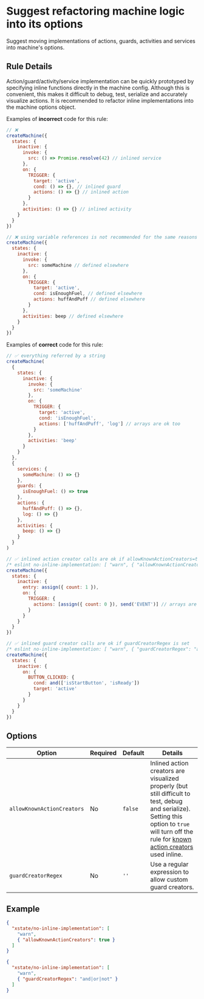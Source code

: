 # Suggest refactoring machine logic into its options

Suggest moving implementations of actions, guards, activities and services into machine's options.

## Rule Details

Action/guard/activity/service implementation can be quickly prototyped by specifying inline functions directly in the machine config.
Although this is convenient, this makes it difficult to debug, test, serialize and accurately visualize actions. It is recommended to refactor inline implementations into the machine options object.

Examples of **incorrect** code for this rule:

```javascript
// ❌
createMachine({
  states: {
    inactive: {
      invoke: {
        src: () => Promise.resolve(42) // inlined service
      },
      on: {
        TRIGGER: {
          target: 'active',
          cond: () => {}, // inlined guard
          actions: () => {} // inlined action
        }
      },
      activities: () => {} // inlined activity
    }
  }
})

// ❌ using variable references is not recommended for the same reasons
createMachine({
  states: {
    inactive: {
      invoke: {
        src: someMachine // defined elsewhere
      },
      on: {
        TRIGGER: {
          target: 'active',
          cond: isEnoughFuel, // defined elsewhere
          actions: huffAndPuff // defined elsewhere
        }
      },
      activities: beep // defined elsewhere
    }
  }
})
```

Examples of **correct** code for this rule:

```javascript
// ✅ everything referred by a string
createMachine(
  {
    states: {
      inactive: {
        invoke: {
          src: 'someMachine'
        },
        on: {
          TRIGGER: {
            target: 'active',
            cond: 'isEnoughFuel',
            actions: ['huffAndPuff', 'log'] // arrays are ok too
          }
        },
        activities: 'beep'
      }
    }
  },
  {
    services: {
      someMachine: () => {}
    },
    guards: {
      isEnoughFuel: () => true
    },
    actions: {
      huffAndPuff: () => {},
      log: () => {}
    },
    activities: {
      beep: () => {}
    }
  }
)

// ✅ inlined action creator calls are ok if allowKnownActionCreators=true
/* eslint no-inline-implementation: [ "warn", { "allowKnownActionCreators": true } ] */
createMachine({
  states: {
    inactive: {
      entry: assign({ count: 1 }),
      on: {
        TRIGGER: {
          actions: [assign({ count: 0 }), send('EVENT')] // arrays are ok too
        }
      }
    }
  }
})

// ✅ inlined guard creator calls are ok if guardCreatorRegex is set
/* eslint no-inline-implementation: [ "warn", { "guardCreatorRegex": "and|or|not" } ] */
createMachine({
  states: {
    inactive: {
      on: {
        BUTTON_CLICKED: {
          cond: and(['isStartButton', 'isReady'])
          target: 'active'
        }
      }
    }
  }
})
```

## Options

| Option                     | Required | Default | Details                                                                                                                                                                                                                                           |
| -------------------------- | -------- | ------- | ------------------------------------------------------------------------------------------------------------------------------------------------------------------------------------------------------------------------------------------------- |
| `allowKnownActionCreators` | No       | `false` | Inlined action creators are visualized properly (but still difficult to test, debug and serialize). Setting this option to `true` will turn off the rule for [known action creators](https://xstate.js.org/docs/guides/actions.html) used inline. |
| `guardCreatorRegex`        | No       | `''`    | Use a regular expression to allow custom guard creators.                                                                                                                                                                                          |

## Example

```json
{
  "xstate/no-inline-implementation": [
    "warn",
    { "allowKnownActionCreators": true }
  ]
}

{
  "xstate/no-inline-implementation": [
    "warn",
    { "guardCreatorRegex": "and|or|not" }
  ]
}
```
